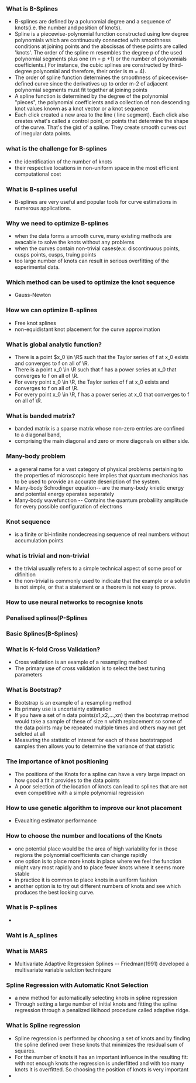 ### What is B-Splines
* B-splines are defined by a polunomial degree and a sequence of knots(i.e. the number and position of knots).
* Spline is a piecewise-polynomial function constructed using low degree polynomials which are continuously connected with smoothness conditions at joining points and the abscissas of these points are called 'knots'. The order of the spline m resembles the degree p of the used polynomial segments plus one (m = p +1) or the number of polynomials coefficients.( For instance, the cubic splines are constructed by third-degree polynomial and therefore, their order is m = 4).
* The order of spline function determines the smoothness of picecewise-defined curve since the derivatives up to order m-2 of adjacent polynomial segments must fit together at joining points
*  A spline function is determined by the degree of the polynomial "pieces", the polynomial coefficients and a collection of non descending knot values known as a knot vector or a knot sequence
*  Each click created a new area to the line ( line segment). Each click also creates what's called a control point, or points that determine the shape of the curve. That's the gist of a spline. They create smooth curves out of irregular data points.
### what is the challenge for B-splines
* the identification of the number of knots 
* their respective locations in non-uniform space in the most efficient computational cost
### What is B-splines useful
* B-splines are very useful and popular tools for curve estimations in numerous applications.
### Why we need to optimize B-splines
* when the data forms a smooth curve, many existing methods are avacable to solve the knots without any problems
* when the curves contain non-trivial cases(e.x: discontinuous points, cusps points, cusps, truing points
* too large number of knots can result in serious overfitting of the experimental data.
### Which method can be used to optimize the knot sequence
* Gauss-Newton
### How we can optimize B-splines
* Free knot splines
* non-equidistant knot placement for the curve approximation 
### What is global analytic function?
* There is a point $x_0 \in \R$ such that the Taylor series of f at x_0 exists and converges to f on all of \R.
* There is a point x_0 \in \R such that f has a power series at x_0 that converges to f on all of \R.
* For every point x_0 \in \R, the Taylor series of f at x_0 exists and converges to f on all of \R.
* For every point x_0 \in \R, f has a power series at x_0 that converges to f on all of \R.
### What is banded matrix?
* banded matrix is a sparse matrix whose non-zero entries are confined to a diagonal band, 
* comprising the main diagonal and zero or more diagonals on either side.
### Many-body problem
* a general name for a vast category of physical problems pertaining to the properties of microscopic here implies that quantum mechanics has to be used to provide an accurate deseription of the system.
*  Many-body Schrodinger equation-- are the many-body knietic energy and potential energy operates seperately
*  Many-body wavefunction -- Contains the quantum probalility amplitude for every possible configuration of electrons
### Knot sequence
* is a finite or bi-infinite nondecreasing sequence of real numbers without accumulation points
### what is trivial and non-trivial
* the trivial usually refers to a simple technical aspect of some proof or difinition
* the non-trivial is commonly used to indicate that the example or a solutin is not simple, or that a statement or a theorem is not easy to prove.
### How to use neural networks to recognise knots
### Penalised splines(P-Splines
### Basic Splines(B-Splines)
### What is K-fold Cross Validation?
* Cross validation is an example of a resampling method
* The primary use of cross validation is to select the best tuning parameters
### What is Bootstrap?
* Bootstrap is an example of a resampling method
* Its primary use is uncertainty estimation
* If you have a set of n data points(x1,x2,...,xn) then the bootstrap method would take a sample of these of size n 
  whith replacement so some of the data points may be repeated multiple times and others may not get selcted at all
* Measuring the statistic of interest for each of these bootstrapped samples then allows you to determine the variance of that statistic
### The importance of knot positioning
* The positions of the Knots for a spline can have a very large impact on how good a fit it provides to the data points
* A poor selection of the location of knots can lead to splines that are not even competitive with a simple polynomial regression
### How to use genetic algorithm to improve our knot placement
* Evaualting estimator performance
### How to choose the number and locations of the Knots
* one potential place would be the area of high variability for in those regions the polynomial coefficients can change rapidly
* one option is to place more knots in place where we feel the function might vary most rapidly and to place fewer knots where it seems more stable
* in practice it is common to place knots in a uniform fashion
* another option is to try out different numbers of knots and see which produces the best looking curve.
### What is P-splines
* 
### Waht is A_splines
### What is MARS
* Multivariate Adaptive Regression Splines -- Friedman(1991) developed a multivariate variable selction techniqure
### Spline Regression with Automatic Knot Selection
* a new method for automatically selecting knots in spline regression
* Through setting a large number of initial knots and fitting the spline regression through a penalized likihood procedure called adaptive ridge.
### What is Spline regression
* Spline regression is performed by choosing a set of knots and by finding the spline defined over these knots that minimizes the residual sum of squares.
* For the number of knots it has an important influence in the resulting fit: with not enough knots the regression is underfitted and with too many knots it is overfitted. So choosing the position of knots is very important
* 
